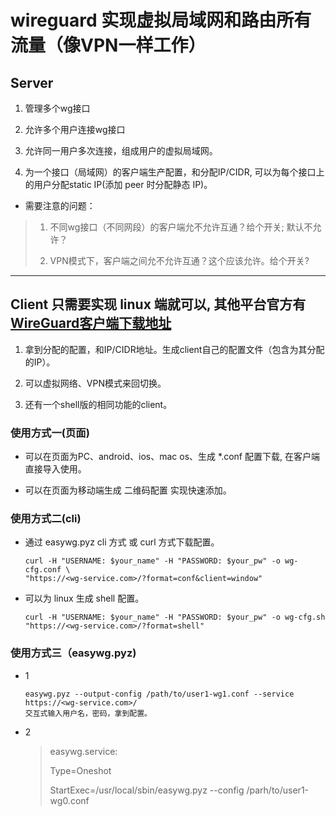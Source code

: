 # wireguard 实现虚拟局域网和路由所有流量（像VPN一样工作）

## Server

1. 管理多个wg接口

2. 允许多个用户连接wg接口

3. 允许同一用户多次连接，组成用户的虚拟局域网。

4. 为一个接口（局域网）的客户端生产配置，和分配IP/CIDR, 可以为每个接口上的用户分配static IP(添加 peer 时分配静态 IP)。

- 需要注意的问题：

>1) 不同wg接口（不同网段）的客户端允不允许互通？给个开关; 默认不允许？
>
>2) VPN模式下，客户端之间允不允许互通？这个应该允许。给个开关?
>
---

## Client 只需要实现 linux 端就可以, 其他平台官方有[WireGuard客户端下载地址](https://www.wireguard.com/install/)

1. 拿到分配的配置，和IP/CIDR地址。生成client自己的配置文件（包含为其分配的IP）。

2. 可以虚拟网络、VPN模式来回切换。

3. 还有一个shell版的相同功能的client。

### 使用方式一(页面)

- 可以在页面为PC、android、ios、mac os、生成 *.conf 配置下载, 在客户端直接导入使用。

- 可以在页面为移动端生成 二维码配置 实现快速添加。

### 使用方式二(cli)

- 通过 easywg.pyz cli 方式 或 curl 方式下载配置。

    ```shell
    curl -H "USERNAME: $your_name" -H "PASSWORD: $your_pw" -o wg-cfg.conf \
    "https://<wg-service.com>/?format=conf&client=window"
    ```

- 可以为 linux 生成 shell 配置。

    ```shell
    curl -H "USERNAME: $your_name" -H "PASSWORD: $your_pw" -o wg-cfg.sh "https://<wg-service.com>/?format=shell"
    ```

### 使用方式三（easywg.pyz)

- 1

    ```shell
    easywg.pyz --output-config /path/to/user1-wg1.conf --service https://<wg-service.com>/
    交互式输入用户名，密码，拿到配置。
    ```

- 2

    >easywg.service:
    >
    >Type=Oneshot
    >
    >StartExec=/usr/local/sbin/easywg.pyz --config /parh/to/user1-wg0.conf
